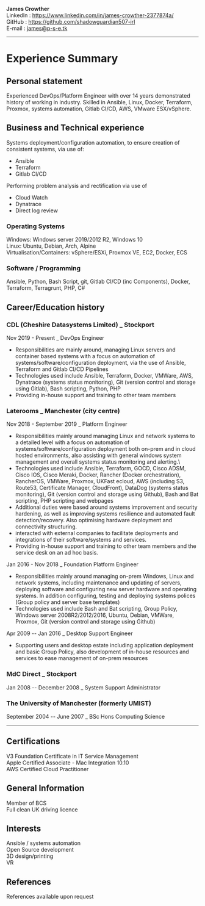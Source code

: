 **James Crowther**\
LinkedIn : <https://www.linkedin.com/in/james-crowther-2377874a/>\
GitHub : <https://github.com/shadowguardian507-irl>\
E-mail : <james@p-s-e.tk>

------------------------------------------------------------------------

Experience Summary
==================

Personal statement
------------------

Experienced DevOps/Platform Engineer with over 14 years demonstrated
history of working in industry. Skilled in Ansible, Linux, Docker,
Terraform, Proxmox, systems automation, Gitlab CI/CD, AWS, VMware
ESX/vSphere.

Business and Technical experience
---------------------------------

Systems deployment/configuration automation, to ensure creation of
consistent systems, via use of:

-   Ansible
-   Terraform
-   Gitlab CI/CD

Performing problem analysis and rectification via use of

-   Cloud Watch
-   Dynatrace
-   Direct log review

### Operating Systems

Windows: Windows server 2019/2012 R2, Windows 10\
Linux: Ubuntu, Debian, Arch, Alpine\
Virtualisation/Containers: vSphere/ESXi, Proxmox VE, EC2, Docker, ECS

### Software / Programming

Ansible, Python, Bash Script, git, Gitlab CI/CD (inc Components),
Docker, Terraform, Terragrunt, PHP, C\#



Career/Education history
------------------------

### CDL (Cheshire Datasystems Limited) \_ Stockport

Nov 2019 - Present \_ DevOps Engineer

-   Responsibilities are mainly around, managing Linux servers and
    container based systems with a focus on automation of
    systems/software/configuration deployment, via the use of Ansible,
    Terraform and Gitlab CI/CD Pipelines
-   Technologies used include Ansible, Terraform, Docker, VMWare, AWS,
    Dynatrace (systems status monitoring), Git (version control and
    storage using Gitlab), Bash scripting, Python, PHP
-   Providing in-house support and training to other team members

### Laterooms \_ Manchester (city centre)

Nov 2018 - September 2019 \_ Platform Engineer

-   Responsibilities mainly around managing Linux and network systems to
    a detailed level with a focus on automation of
    systems/software/configuration deployment both on-prem and in cloud
    hosted environments, also assisting with general windows system
    management and overall systems status monitoring and alerting.\
-   Technologies used include Ansible, Terraform, GOCD, Cisco ADSM,
    Cisco IOS, Cisco Meraki, Docker, Rancher (Docker orchestration),
    RancherOS, VMWare, Proxmox, UKFast ecloud, AWS (including S3,
    Route53, Certificate Manager, CloudFront), DataDog (systems status
    monitoring), Git (version control and storage using Github), Bash
    and Bat scripting, PHP scripting and webpages
-   Additional duties were based around systems improvement and security
    hardening, as well as improving systems resilience and automated
    fault detection/recovery. Also optimising hardware deployment and
    connectivity structuring.
-   interacted with external companies to facilitate deployments and
    integrations of their software/systems and services.
-   Providing in-house support and training to other team members and
    the service desk on an ad hoc basis.



Jan 2016 - Nov 2018 \_ Foundation Platform Engineer

-   Responsibilities mainly around managing on-prem Windows, Linux and
    network systems, including maintenance and updating of servers,
    deploying software and configuring new server hardware and operating
    systems. In addition configuring, testing and deploying systems
    polices (Group policy and server base templates)
-   Technologies used include Bash and Bat scripting, Group Policy,
    Windows server 2008R2/2012/2016, Ubuntu, Debian, VMWare, Proxmox,
    Git (version control and storage using Github)

Apr 2009 -- Jan 2016 \_ Desktop Support Engineer

-   Supporting users and desktop estate including application deployment
    and basic Group Policy, also development of in-house resources and
    services to ease management of on-prem resources

### MdC Direct \_ Stockport

Jan 2008 -- December 2008 \_ System Support Administrator

### The University of Manchester (formerly UMIST)

September 2004 -- June 2007 \_ BSc Hons Computing Science

------------------------------------------------------------------------

Certifications
--------------

V3 Foundation Certificate in IT Service Management\
Apple Certified Associate - Mac Integration 10.10\
AWS Certified Cloud Practitioner

General Information
-------------------

Member of BCS\
Full clean UK driving licence

Interests
---------

Ansible / systems automation\
Open Source development\
3D design/printing\
VR

References
----------

References available upon request
